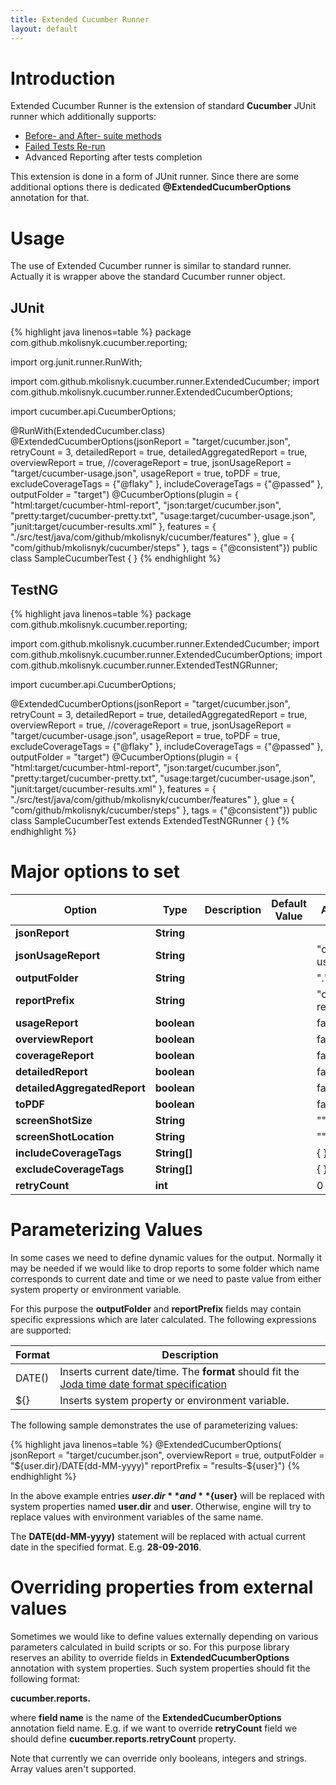 ```yaml
---
title: Extended Cucumber Runner
layout: default
---
```


# Introduction

Extended Cucumber Runner is the extension of standard **Cucumber** JUnit runner which additionally supports:

* [Before- and After- suite methods](/cucumber-reports/before-after-methods)
* [Failed Tests Re-run](/failed-tests-rerun)
* Advanced Reporting after tests completion

This extension is done in a form of JUnit runner. Since there are some additional options there is dedicated **@ExtendedCucumberOptions** annotation for that.

# Usage

The use of Extended Cucumber runner is similar to standard runner. Actually it is wrapper above the standard Cucumber runner object.

## JUnit

{% highlight java linenos=table %}
package com.github.mkolisnyk.cucumber.reporting;

import org.junit.runner.RunWith;

import com.github.mkolisnyk.cucumber.runner.ExtendedCucumber;
import com.github.mkolisnyk.cucumber.runner.ExtendedCucumberOptions;

import cucumber.api.CucumberOptions;

@RunWith(ExtendedCucumber.class)
@ExtendedCucumberOptions(jsonReport = "target/cucumber.json",
        retryCount = 3,
        detailedReport = true,
        detailedAggregatedReport = true,
        overviewReport = true,
        //coverageReport = true,
        jsonUsageReport = "target/cucumber-usage.json",
        usageReport = true,
        toPDF = true,
        excludeCoverageTags = {"@flaky" },
        includeCoverageTags = {"@passed" },
        outputFolder = "target")
@CucumberOptions(plugin = { "html:target/cucumber-html-report",
        "json:target/cucumber.json", "pretty:target/cucumber-pretty.txt",
        "usage:target/cucumber-usage.json", "junit:target/cucumber-results.xml" },
        features = { "./src/test/java/com/github/mkolisnyk/cucumber/features" },
        glue = { "com/github/mkolisnyk/cucumber/steps" },
        tags = {"@consistent"})
public class SampleCucumberTest {
}
{% endhighlight %}

## TestNG 

{% highlight java linenos=table %}
package com.github.mkolisnyk.cucumber.reporting;

import com.github.mkolisnyk.cucumber.runner.ExtendedCucumber;
import com.github.mkolisnyk.cucumber.runner.ExtendedCucumberOptions;
import com.github.mkolisnyk.cucumber.runner.ExtendedTestNGRunner;

import cucumber.api.CucumberOptions;

@ExtendedCucumberOptions(jsonReport = "target/cucumber.json",
        retryCount = 3,
        detailedReport = true,
        detailedAggregatedReport = true,
        overviewReport = true,
        //coverageReport = true,
        jsonUsageReport = "target/cucumber-usage.json",
        usageReport = true,
        toPDF = true,
        excludeCoverageTags = {"@flaky" },
        includeCoverageTags = {"@passed" },
        outputFolder = "target")
@CucumberOptions(plugin = { "html:target/cucumber-html-report",
        "json:target/cucumber.json", "pretty:target/cucumber-pretty.txt",
        "usage:target/cucumber-usage.json", "junit:target/cucumber-results.xml" },
        features = { "./src/test/java/com/github/mkolisnyk/cucumber/features" },
        glue = { "com/github/mkolisnyk/cucumber/steps" },
        tags = {"@consistent"})
public class SampleCucumberTest extends ExtendedTestNGRunner {
}
{% endhighlight %}

# Major options to set

| Option | Type | Description | Default Value | Applied to |
| ------ | ---- | ----------- | ------------- | ---------- |
| **jsonReport**               | **String** | | | |
| **jsonUsageReport**          | **String** | | | "cucumber-usage.json" |
| **outputFolder**             | **String** | | | "." |
| **reportPrefix**             | **String** | | | "cucumber-results" |
| **usageReport**              | **boolean** | | | false |
| **overviewReport**           | **boolean** | | | false |
| **coverageReport**           | **boolean** | | | false |
| **detailedReport**           | **boolean** | | | false |
| **detailedAggregatedReport** | **boolean** | | | false |
| **toPDF**                    | **boolean** | | | false |
| **screenShotSize**           | **String** | | | "" |
| **screenShotLocation**       | **String** | | | "" |
| **includeCoverageTags**      | **String[]** | | | { } |
| **excludeCoverageTags**      | **String[]** | | | { } |
| **retryCount**               | **int** | | | 0 |

# Parameterizing Values

In some cases we need to define dynamic values for the output. Normally it may be needed if we would like to drop reports to some folder which name corresponds to current date and time or we need to paste value from either system property or environment variable.

For this purpose the **outputFolder** and **reportPrefix** fields may contain specific expressions which are later calculated. The following expressions are supported:

| Format | Description |
| ------ | ----------- |
| DATE(<format>) | Inserts current date/time. The **format** should fit the [Joda time date format specification](http://joda-time.sourceforge.net/apidocs/org/joda/time/format/DateTimeFormat.html) |
| ${<variable>} | Inserts system property or environment variable. |

The following sample demonstrates the use of parameterizing values:

{% highlight java linenos=table %}
@ExtendedCucumberOptions(
        jsonReport = "target/cucumber.json",
        overviewReport = true,
        outputFolder = "${user.dir}/DATE(dd-MM-yyyy)"
        reportPrefix = "results-${user}")
{% endhighlight %}

In the above example entries **${user.dir}** and **${user}** will be replaced with system properties named **user.dir** and **user**. Otherwise, engine will try to replace values with environment variables of the same name.

The **DATE(dd-MM-yyyy)** statement will be replaced with actual current date in the specified format. E.g. **28-09-2016**.

# Overriding properties from external values

Sometimes we would like to define values externally depending on various parameters calculated in build scripts or so. For this purpose library reserves an ability to override fields in **ExtendedCucumberOptions** annotation with system properties. Such system properties should fit the following format:

**cucumber.reports.<field name>** 

where **field name** is the name of the **ExtendedCucumberOptions** annotation field name. E.g. if we want to override **retryCount** field we should define **cucumber.reports.retryCount** property.

Note that currently we can override only booleans, integers and strings. Array values aren't supported.


